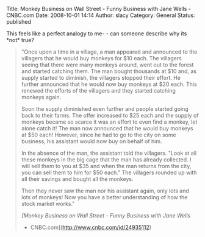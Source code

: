 Title: Monkey Business on Wall Street - Funny Business with Jane Wells - CNBC.com
Date: 2008-10-01 14:14
Author: slacy
Category: General
Status: published

This feels like a perfect analogy to me- - can someone describe why its
\*not\* true?

> "Once upon a time in a village, a man appeared and announced to the
> villagers that he would buy monkeys for \$10 each. The villagers
> seeing that there were many monkeys around, went out to the forest and
> started catching them. The man bought thousands at \$10 and, as supply
> started to diminish, the villagers stopped their effort. He further
> announced that he would now buy monkeys at \$20 each. This renewed the
> efforts of the villagers and they started catching monkeys again.
>
> Soon the supply diminished even further and people started going back
> to their farms. The offer increased to \$25 each and the supply of
> monkeys became so scarce it was an effort to even find a monkey, let
> alone catch it! The man now announced that he would buy monkeys at
> \$50 each! However, since he had to go to the city on some business,
> his assistant would now buy on behalf of him.
>
> In the absence of the man, the assistant told the villagers. "Look at
> all these monkeys in the big cage that the man has already collected.
> I will sell them to you at \$35 and when the man returns from the
> city, you can sell them to him for \$50 each." The villagers rounded
> up with all their savings and bought all the monkeys.
>
> Then they never saw the man nor his assistant again, only lots and
> lots of monkeys! Now you have a better understanding of how the stock
> market works."
>
> <cite>[Monkey Business on Wall Street - Funny Business with Jane Wells
> - CNBC.com](http://www.cnbc.com/id/24935112) </cite>
